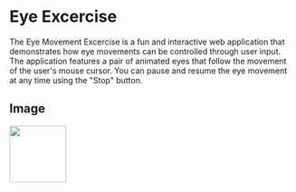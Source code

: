 # Eye Excercise
The Eye Movement Excercise is a fun and interactive web application that demonstrates how eye movements can be controlled through user input. The application features a pair of animated eyes that follow the movement of the user's mouse cursor. You can pause and resume the eye movement at any time using the "Stop" button.

## Image
<img src="https://github.com/bhavyac18/eye-excercise/assets/53191128/6c4fb02c-98be-4478-81da-3942038d8a36" width="100px">
